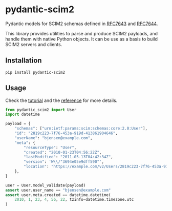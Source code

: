 # pydantic-scim2

Pydantic models for SCIM2 schemas defined in [RFC7643](https://datatracker.ietf.org/doc/html/rfc7643.html) and [RFC7644](https://datatracker.ietf.org/doc/html/rfc7644.html).

This library provides utilities to parse and produce SCIM2 payloads, and handle them with native Python objects.
It can be use as a basis to build SCIM2 servers and clients.

## Installation

```shell
pip install pydantic-scim2
```

## Usage

Check the [tutorial](https://pydantic-scim2.readthedocs.io/en/latest/tutorial.html) and the [reference](https://pydantic-scim2.readthedocs.io/en/latest/reference.html) for more details.

```python
from pydantic_scim2 import User
import datetime

payload = {
    "schemas": ["urn:ietf:params:scim:schemas:core:2.0:User"],
    "id": "2819c223-7f76-453a-919d-413861904646",
    "userName": "bjensen@example.com",
    "meta": {
        "resourceType": "User",
        "created": "2010-01-23T04:56:22Z",
        "lastModified": "2011-05-13T04:42:34Z",
        "version": 'W\\/"3694e05e9dff590"',
        "location": "https://example.com/v2/Users/2819c223-7f76-453a-919d-413861904646",
    },
}

user = User.model_validate(payload)
assert user.user_name == "bjensen@example.com"
assert user.meta.created == datetime.datetime(
    2010, 1, 23, 4, 56, 22, tzinfo=datetime.timezone.utc
)
```
